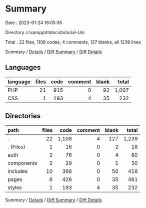 # Summary

Date : 2023-01-24 18:05:35

Directory c:\\xampp\\htdocs\\tutorial-Uni

Total : 22 files,  1108 codes, 4 comments, 127 blanks, all 1239 lines

Summary / [Details](details.md) / [Diff Summary](diff.md) / [Diff Details](diff-details.md)

## Languages
| language | files | code | comment | blank | total |
| :--- | ---: | ---: | ---: | ---: | ---: |
| PHP | 21 | 915 | 0 | 92 | 1,007 |
| CSS | 1 | 193 | 4 | 35 | 232 |

## Directories
| path | files | code | comment | blank | total |
| :--- | ---: | ---: | ---: | ---: | ---: |
| . | 22 | 1,108 | 4 | 127 | 1,239 |
| . (Files) | 1 | 16 | 0 | 2 | 18 |
| auth | 2 | 76 | 0 | 4 | 80 |
| components | 2 | 29 | 0 | 1 | 30 |
| includes | 10 | 368 | 0 | 50 | 418 |
| pages | 6 | 426 | 0 | 35 | 461 |
| styles | 1 | 193 | 4 | 35 | 232 |

Summary / [Details](details.md) / [Diff Summary](diff.md) / [Diff Details](diff-details.md)